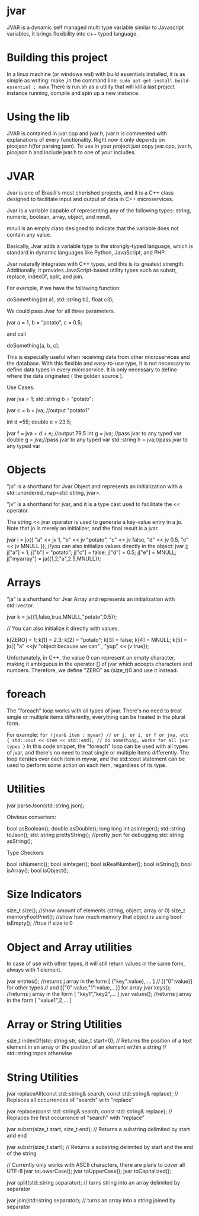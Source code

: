 # jvar
JVAR is a dynamic self managed multi type variable similar to Javascript variables, it brings flexibility into c++ typed language.

# Building this project
In a linux machine (or windows wsl) with build essentials installed, it is as simple as writing: make  ,in the command line.
`
    sudo apt-get install build-essential ;
    make
`
There is run.sh as a utility that will kill a last project instance running, compile and spin up a new instance.

# Using the lib
JVAR is contained in jvar.cpp and jvar.h, jvar.h is commented with explanations of every functionality. Right now it only depends on picojson.h(for parsing json).
To use in your project just copy jvar.cpp, jvar.h, picojson.h and include jvar.h to one of your includes.

# JVAR

Jvar is one of Brasili's most cherished projects, and it is a C++ class designed to facilitate input and output of data in C++ microservices.

Jvar is a variable capable of representing any of the following types: string, numeric, boolean, array, object, and mnull.

mnull is an empty class designed to indicate that the variable does not contain any value.

Basically, Jvar adds a variable type to the strongly-typed language, which is standard in dynamic languages like Python, JavaScript, and PHP.

Jvar naturally integrates with C++ types, and this is its greatest strength. Additionally, it provides JavaScript-based utility types such as substr, replace, indexOf, split, and join.

For example, if we have the following function:

doSomething(int a1, std::string b2, float c3);


We could pass Jvar for all three parameters.

jvar a = 1, b = “potato”, c = 0.5;


and call

doSomething(a, b, c);

This is especially useful when receiving data from other microservices and the database. With this flexible and easy-to-use type, it is not necessary to define data types in every microservice. It is only necessary to define where the data originated ( the golden source ).

Use Cases:

jvar jva = 1;
std::string b = "potato";

jvar c = b + jva; //output "potato1"

int  d =55;
double e = 23.5;

jvar f = jva + d + e; //output 79.5
int g = jva; //pass jvar to any typed var
double g = jva;//pass jvar to any typed var
std::string h = jva;//pass jvar to any typed var


# Objects

"jo" is a shorthand for Jvar Object and represents an initialization with a std::unordered_map<std::string, jvar>.

"jv" is a shorthand for jvar, and it is a type cast used to facilitate the << operator.

The string << jvar operator is used to generate a key-value entry in a jo. Note that jo is merely an initializer, and the final result is a jvar.

jvar i = jo({
"a" << jv 1,
"b" << jv "potato",
"c" << jv false,
"d" << jv 0.5,
"e" << jv MNULL
});
//you can also initialize values directly in the object:
jvar j;
j["a"] = 1;
j["b"] = "potato";
j["c"] = false;
j["d"] = 0.5;
j["e"] = MNULL;
j["myarray"] = ja({1,2,"a",2.5,MNULL});


# Arrays

"ja" is a shorthand for Jvar Array and represents an initialization with std::vector<jvar>.

jvar k = ja({1,false,true,MNULL,"potato",0.5});

// You can also initialize it directly with values:

k[ZERO] = 1;
k[1] = 2.3;
k[2] = "potato";
k[3] = false;
k[4] = MNULL;
k[5] = jo({ "a" <<jv "object because we can" , "yup" << jv true});


Unfortunately, in C++, the value 0 can represent an empty character, making it ambiguous in the operator [] of jvar which accepts characters and numbers. Therefore, we define "ZERO" as (size_t)0 and use it instead.

# foreach 

The "foreach" loop works with all types of jvar. There's no need to treat single or multiple items differently, everything can be treated in the plural form.

For example:
`
for (jvar& item : myvar) // or j, or i, or f or jva, etc
{
  std::cout << item << std::endl;
  // do something, works for all jvar types
}
`
In this code snippet, the "foreach" loop can be used with all types of jvar, and there's no need to treat single or multiple items differently. The loop iterates over each item in myvar, and the std::cout statement can be used to perform some action on each item, regardless of its type.

# Utilities

jvar parseJson(std::string json);

Obvious converters:

bool asBoolean();
double asDouble();
long long int asInteger();
std::string toJson();
std::string prettyString(); //pretty json for debugging
std::string asString();


Type Checkers

bool isNumeric();
bool isInteger();
bool isRealNumber();
bool isString();
bool isArray();
bool isObject();


# Size Indicators

size_t size(); //show amount of elements (string, object, array or 0)
size_t memoryFootPrint(); //show how much memory that object is using
bool isEmpty(); //true if size is 0


# Object and Array utilities

In case of use with other types, it will still return values in the same form, always with 1 element.

jvar entries(); //returns j array in the form [ {"key":value}, ... ]
// [{"0":value}] for other types
// and [{"0":value,"1":value,...}] for array
jvar keys(); //returns j array in the form [ "key1","key2",... ]
jvar values(); //returns j array in the form [ "value1",2,... ]


# Array or String Utilities

size_t indexOf(std::string str, size_t start=0);
// Returns the position of a text element in an array or the position of an element within a string
// std::string::npos otherwise


# String Utilities

jvar replaceAll(const std::string& search, const std::string& replace);
// Replaces all occurrences of "search" with "replace"

jvar replace(const std::string& search, const std::string& replace);
// Replaces the first occurrence of "search" with "replace"

jvar substr(size_t start, size_t end);
// Returns a substring delimited by start and end

jvar substr(size_t start);
// Returns a substring delimited by start and the end of the string

// Currently only works with ASCII characters, there are plans to cover all UTF-8
jvar toLowerCase();
jvar toUpperCase();
jvar toCapitalized();


jvar split(std::string separator); // turns string into an array delimited by separator

jvar join(std::string separator); // turns an array into a string joined by separator
